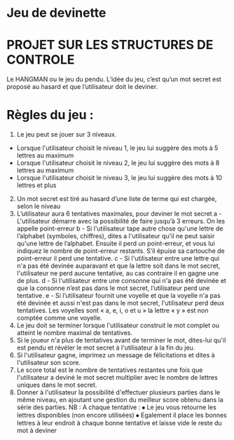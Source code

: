 # Jeu de devinette
# PROJET SUR LES STRUCTURES DE CONTROLE

Le HANGMAN ou le jeu du pendu.
L’idée du jeu, c’est qu’un mot secret est proposé au hasard et que l’utilisateur doit le deviner.
# Règles du jeu :
1. Le jeu peut se jouer sur 3 niveaux. 
- Lorsque l'utilisateur choisit le niveau 1, le jeu lui suggère des mots à 5 lettres au maximum
- Lorsque l'utilisateur choisit le niveau 2, le jeu lui suggère des mots à 8 lettres au maximum
- Lorsque l'utilisateur choisit le niveau 3, le jeu lui suggère des mots à 10 lettres et plus
2. Un mot secret est tiré au hasard d’une liste de terme qui est chargée, selon le niveau
3. L’utilisateur aura 6 tentatives maximales, pour deviner le mot secret
a - L'utilisateur démarre avec la possibilité de faire jusqu’à 3 erreurs. On les appelle point-erreur
b - Si l'utilisateur tape autre chose qu'une lettre de l’alphabet (symboles, chiffres), dites a l'utilisateur qu'il ne peut saisir qu'une lettre  de l’alphabet. Ensuite il perd un point-erreur, et vous lui indiquez le nombre de point-erreur restants. S’il épuise sa cartouche de point-erreur il perd une tentative.
c - Si l'utilisateur entre une lettre qui n'a pas été devinée auparavant et que la lettre soit dans le mot secret, l'utilisateur ne perd aucune tentative, au cas contraire il en gagne une de plus.
d - Si l'utilisateur entre une consonne qui n'a pas été devinée et que la consonne n’est pas dans le mot secret, l’utilisateur perd une tentative.
e - Si l’utilisateur fournit une voyelle et que la voyelle n'a pas été devinée et aussi n'est pas dans le mot secret, l'utilisateur perd deux tentatives. Les voyelles sont « a, e, i, o et u » la lettre « y » est non comptée comme une voyelle.
4. Le jeu doit se terminer lorsque l'utilisateur construit le mot complet ou atteint le nombre maximal de tentatives.
5. Si le joueur n'a plus de tentatives avant de terminer le mot, dites-lui qu'il est pendu et révéler le mot secret à l'utilisateur à la fin du jeu.
6. Si l'utilisateur gagne, imprimez un message de félicitations et dites à l'utilisateur son score.
7. Le score total est le nombre de tentatives restantes une fois que l'utilisateur a deviné le mot secret multiplier avec le nombre de lettres uniques dans le mot secret.
8. Donner à l'utilisateur la possibilité d'effectuer plusieurs parties dans le même niveau, en  ajoutant une gestion du meilleur score obtenu dans la série des parties.
NB : A chaque tentative :
⦁	Le jeu vous retourne les lettres disponibles (non encore utilisées)
⦁	Egalement il place les bonnes lettres à leur endroit à chaque bonne tentative et laisse vide le reste du mot à deviner

